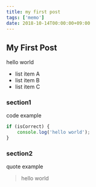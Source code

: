 ```yaml
---
title: my first post
tags: ['memo']
date: 2018-10-14T00:00:00+09:00
---
```


## My First Post

hello world

- list item A
- list item B
- list item C

### section1

code example

```javascript
if (isCorrect) {
    console.log('hello world');
}
```

### section2

quote example

> hello world